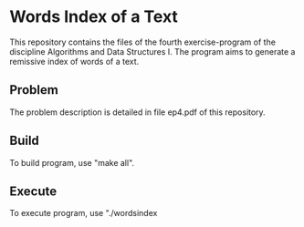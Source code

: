 # Words Index of a Text

This repository contains the files of the fourth exercise-program of the discipline Algorithms and Data Structures I. The program aims to generate a remissive index of words of a text.

## Problem

The problem description is detailed in file ep4.pdf of this repository.

## Build

To build program, use "make all".

## Execute

To execute program, use "./wordsindex <filename>